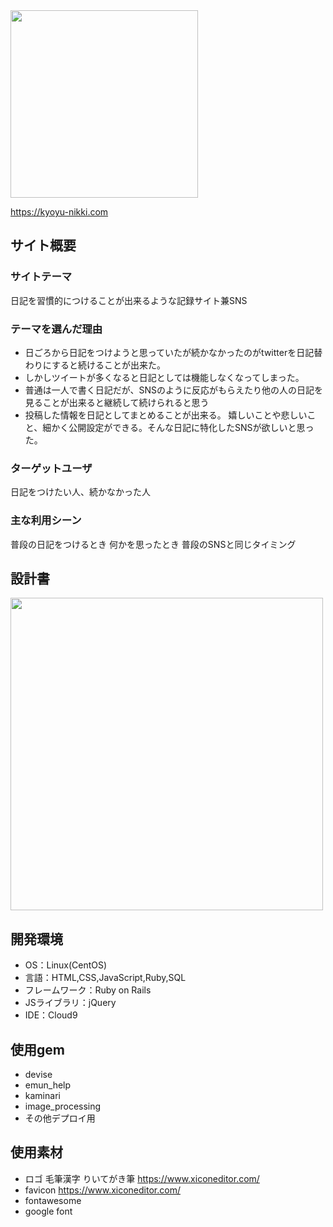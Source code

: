 <img src="https://github.com/ttymryo/kyoyu_nikki/blob/main/app/assets/images/logo.png" width="300px">

https://kyoyu-nikki.com

## サイト概要
### サイトテーマ
日記を習慣的につけることが出来るような記録サイト兼SNS

### テーマを選んだ理由
* 日ごろから日記をつけようと思っていたが続かなかったのがtwitterを日記替わりにすると続けることが出来た。
* しかしツイートが多くなると日記としては機能しなくなってしまった。
* 普通は一人で書く日記だが、SNSのように反応がもらえたり他の人の日記を見ることが出来ると継続して続けられると思う
* 投稿した情報を日記としてまとめることが出来る。 嬉しいことや悲しいこと、細かく公開設定ができる。そんな日記に特化したSNSが欲しいと思った。

### ターゲットユーザ
日記をつけたい人、続かなかった人


### 主な利用シーン
普段の日記をつけるとき
何かを思ったとき
普段のSNSと同じタイミング


## 設計書
<img src="https://github.com/ttymryo/kyoyu_nikki/blob/readme/app/assets/images/共有日記ER図.jpg" width="500px">

## 開発環境
- OS：Linux(CentOS)
- 言語：HTML,CSS,JavaScript,Ruby,SQL
- フレームワーク：Ruby on Rails
- JSライブラリ：jQuery
- IDE：Cloud9

## 使用gem
- devise
- emun_help
- kaminari
- image_processing
- その他デプロイ用

## 使用素材
- ロゴ  毛筆漢字 りいてがき筆  https://www.xiconeditor.com/
- favicon  https://www.xiconeditor.com/
- fontawesome
- google font
